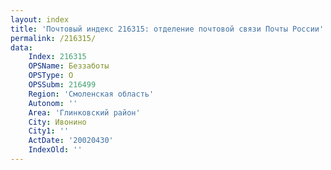 ```yaml
---
layout: index
title: 'Почтовый индекс 216315: отделение почтовой связи Почты России'
permalink: /216315/
data:
    Index: 216315
    OPSName: Беззаботы
    OPSType: О
    OPSSubm: 216499
    Region: 'Смоленская область'
    Autonom: ''
    Area: 'Глинковский район'
    City: Ивонино
    City1: ''
    ActDate: '20020430'
    IndexOld: ''
---
```

